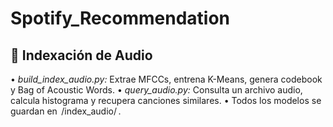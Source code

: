 # Spotify_Recommendation

## 🎵 Indexación de Audio

•⁠  ⁠*build_index_audio.py:* Extrae MFCCs, entrena K-Means, genera codebook y Bag of Acoustic Words.
•⁠  ⁠*query_audio.py:* Consulta un archivo audio, calcula histograma y recupera canciones similares.
•⁠  ⁠Todos los modelos se guardan en ⁠ /index_audio/ ⁠.

